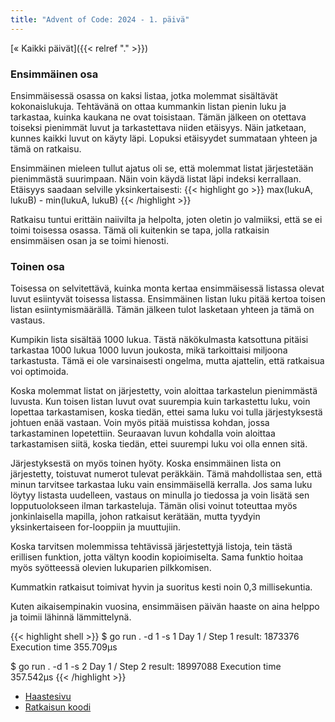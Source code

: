 ```yaml
---
title: "Advent of Code: 2024 - 1. päivä"
---
```


[« Kaikki päivät]({{< relref "." >}})

### Ensimmäinen osa

Ensimmäisessä osassa on kaksi listaa, jotka molemmat sisältävät kokonaislukuja. Tehtävänä on ottaa kummankin listan pienin luku ja tarkastaa, kuinka kaukana ne ovat toisistaan. Tämän jälkeen on otettava toiseksi pienimmät luvut ja tarkastettava niiden etäisyys. Näin jatketaan, kunnes kaikki luvut on käyty läpi. Lopuksi etäisyydet summataan yhteen ja tämä on ratkaisu.

Ensimmäinen mieleen tullut ajatus oli se, että molemmat listat järjestetään pienimmästä suurimpaan. Näin voin käydä listat läpi indeksi kerrallaan. Etäisyys saadaan selville yksinkertaisesti:
{{< highlight go >}}
max(lukuA, lukuB) - min(lukuA, lukuB)
{{< /highlight >}}

Ratkaisu tuntui erittäin naiivilta ja helpolta, joten oletin jo valmiiksi, että se ei toimi toisessa osassa. Tämä oli kuitenkin se tapa, jolla ratkaisin ensimmäisen osan ja se toimi hienosti.

### Toinen osa
Toisessa on selvitettävä, kuinka monta kertaa ensimmäisessä listassa olevat luvut esiintyvät toisessa listassa. Ensimmäinen listan luku pitää kertoa toisen listan esiintymismäärällä. Tämän jälkeen tulot lasketaan yhteen ja tämä on vastaus.

Kumpikin lista sisältää 1000 lukua. Tästä näkökulmasta katsottuna pitäisi tarkastaa 1000 lukua 1000 luvun joukosta, mikä tarkoittaisi miljoona tarkastusta. Tämä ei ole varsinaisesti ongelma, mutta ajattelin, että ratkaisua voi optimoida.

Koska molemmat listat on järjestetty, voin aloittaa tarkastelun pienimmästä luvusta. Kun toisen listan luvut ovat suurempia kuin tarkastettu luku, voin lopettaa tarkastamisen, koska tiedän, ettei sama luku voi tulla järjestyksestä johtuen enää vastaan. Voin myös pitää muistissa kohdan, jossa tarkastaminen lopetettiin. Seuraavan luvun kohdalla voin aloittaa tarkastamisen siitä, koska tiedän, ettei suurempi luku voi olla ennen sitä.

Järjestyksestä on myös toinen hyöty. Koska ensimmäinen lista on järjestetty, toistuvat numerot tulevat peräkkäin. Tämä mahdollistaa sen, että minun tarvitsee tarkastaa luku vain ensimmäisellä kerralla. Jos sama luku löytyy listasta uudelleen, vastaus on minulla jo tiedossa ja voin lisätä sen lopputuolokseen ilman tarkasteluja. Tämän olisi voinut toteuttaa myös jonkinlaisella mapilla, johon ratkaisut kerätään, mutta tyydyin yksinkertaiseen for-looppiin ja muuttujiin.

Koska tarvitsen molemmissa tehtävissä järjestettyjä listoja, tein tästä erillisen funktion, jotta vältyn koodin kopioimiselta. Sama funktio hoitaa myös syötteessä olevien lukuparien pilkkomisen.

Kummatkin ratkaisut toimivat hyvin ja suoritus kesti noin 0,3 millisekuntia.

Kuten aikaisempinakin vuosina, ensimmäisen päivän haaste on aina helppo ja toimii lähinnä lämmittelynä.

{{< highlight shell >}}
$ go run . -d 1 -s 1
Day 1 / Step 1 result: 1873376
Execution time 355.709µs

$ go run . -d 1 -s 2
Day 1 / Step 2 result: 18997088
Execution time 357.542µs
{{< /highlight >}}

- [Haastesivu](https://adventofcode.com/2024/day/1)
- [Ratkaisun koodi](https://github.com/saaste/advent-of-code-2024/blob/main/pkg/puzzle/1.go)